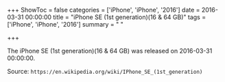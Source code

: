 +++
ShowToc = false
categories = ['iPhone', 'iPhone', '2016']
date = 2016-03-31 00:00:00
title = "iPhone SE (1st generation)(16 & 64 GB)"
tags = ['iPhone', 'iPhone', '2016']
summary = " "

+++

The iPhone SE (1st generation)(16 & 64 GB) was released on 2016-03-31 00:00:00.

Source: `https://en.wikipedia.org/wiki/IPhone_SE_(1st_generation)`


